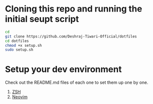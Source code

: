 # Cloning this repo and running the initial seupt script

```bash
cd
git clone https://github.com/Deshraj-Tiwari-Official/dotfiles
cd dotfiles
chmod +x setup.sh
sudo setup.sh
```

# Setup your dev environment

Check out the README.md files of each one to set them up one by one.

1. [ZSH](./zsh/README.md)
2. [Neovim](./nvim/.config/nvim/README.md)
